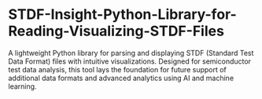 # STDF-Insight-Python-Library-for-Reading-Visualizing-STDF-Files
A lightweight Python library for parsing and displaying STDF (Standard Test Data Format) files with intuitive visualizations. Designed for semiconductor test data analysis, this tool lays the foundation for future support of additional data formats and advanced analytics using AI and machine learning.
